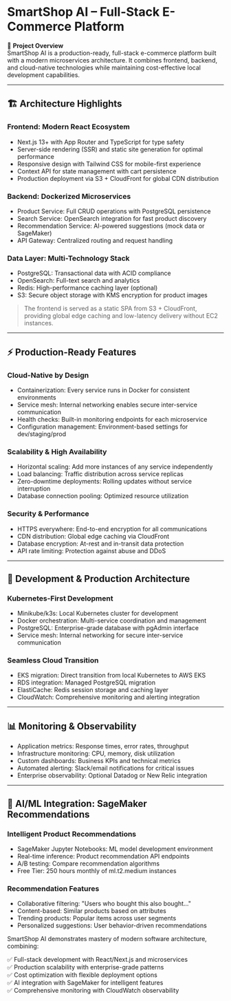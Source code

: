 # SmartShop AI – Full-Stack E-Commerce Platform

🚀 **Project Overview**  
SmartShop AI is a production-ready, full-stack e-commerce platform built with a modern microservices architecture. It combines frontend, backend, and cloud-native technologies while maintaining cost-effective local development capabilities.

---

## 🏗️ Architecture Highlights

### Frontend: Modern React Ecosystem
- Next.js 13+ with App Router and TypeScript for type safety  
- Server-side rendering (SSR) and static site generation for optimal performance  
- Responsive design with Tailwind CSS for mobile-first experience  
- Context API for state management with cart persistence  
- Production deployment via S3 + CloudFront for global CDN distribution  

### Backend: Dockerized Microservices
- Product Service: Full CRUD operations with PostgreSQL persistence  
- Search Service: OpenSearch integration for fast product discovery  
- Recommendation Service: AI-powered suggestions (mock data or SageMaker)  
- API Gateway: Centralized routing and request handling  

### Data Layer: Multi-Technology Stack
- PostgreSQL: Transactional data with ACID compliance  
- OpenSearch: Full-text search and analytics  
- Redis: High-performance caching layer (optional)  
- S3: Secure object storage with KMS encryption for product images  

> The frontend is served as a static SPA from S3 + CloudFront, providing global edge caching and low-latency delivery without EC2 instances.

---

## ⚡ Production-Ready Features

### Cloud-Native by Design
- Containerization: Every service runs in Docker for consistent environments  
- Service mesh: Internal networking enables secure inter-service communication  
- Health checks: Built-in monitoring endpoints for each microservice  
- Configuration management: Environment-based settings for dev/staging/prod  

### Scalability & High Availability
- Horizontal scaling: Add more instances of any service independently  
- Load balancing: Traffic distribution across service replicas  
- Zero-downtime deployments: Rolling updates without service interruption  
- Database connection pooling: Optimized resource utilization  

### Security & Performance
- HTTPS everywhere: End-to-end encryption for all communications  
- CDN distribution: Global edge caching via CloudFront  
- Database encryption: At-rest and in-transit data protection  
- API rate limiting: Protection against abuse and DDoS  

---

## 🔧 Development & Production Architecture

### Kubernetes-First Development
- Minikube/k3s: Local Kubernetes cluster for development  
- Docker orchestration: Multi-service coordination and management  
- PostgreSQL: Enterprise-grade database with pgAdmin interface  
- Service mesh: Internal networking for secure inter-service communication  

### Seamless Cloud Transition
- EKS migration: Direct transition from local Kubernetes to AWS EKS  
- RDS integration: Managed PostgreSQL migration  
- ElastiCache: Redis session storage and caching layer  
- CloudWatch: Comprehensive monitoring and alerting integration  

---

## 📊 Monitoring & Observability

- Application metrics: Response times, error rates, throughput  
- Infrastructure monitoring: CPU, memory, disk utilization  
- Custom dashboards: Business KPIs and technical metrics  
- Automated alerting: Slack/email notifications for critical issues  
- Enterprise observability: Optional Datadog or New Relic integration  

---

## 🤖 AI/ML Integration: SageMaker Recommendations

### Intelligent Product Recommendations
- SageMaker Jupyter Notebooks: ML model development environment  
- Real-time inference: Product recommendation API endpoints  
- A/B testing: Compare recommendation algorithms  
- Free Tier: 250 hours monthly of ml.t2.medium instances  

### Recommendation Features
- Collaborative filtering: "Users who bought this also bought..."  
- Content-based: Similar products based on attributes  
- Trending products: Popular items across user segments  
- Personalized suggestions: User behavior-driven recommendations  


SmartShop AI demonstrates mastery of modern software architecture, combining:

✅ Full-stack development with React/Next.js and microservices  
✅ Production scalability with enterprise-grade patterns  
✅ Cost optimization with flexible deployment options  
✅ AI integration with SageMaker for intelligent features  
✅ Comprehensive monitoring with CloudWatch observability  
